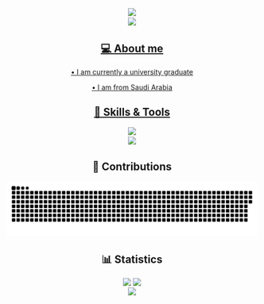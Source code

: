 <div align="center">
  <img src="https://capsule-render.vercel.app/api?animation=fadeIn&type=waving&color=gradient&height=200&fontAlignY=40"/>
  <div id="badges">
    <a href="https://gists.github.com/LeXarDev">
      <img src="https://img.shields.io/badge/Gists-blue?logo=github">
  </div>

<div>
  <h2 align="center">💻 About me</h2>
  <div align="center">
    <p>•   I am currently a university graduate</p>
    <p>•   I am from Saudi Arabia</p>
  </div>
</div>
<div align="center">
  <h2 align="center">📜 Skills & Tools</h2>
  <a href="https://skillicons.dev">
    <img src="https://skillicons.dev/icons?i=js,html,css,nodejs,aws,gcp,azure,react,vue,wordpress,powershell,firebase,py"/>
    <br>
    <img src="https://skillicons.dev/icons?i=cloudflare,php,nginx,git,github,idea,linux,visualstudio,vscode,selenium"/>
  </a>
</div>
<div align="center">
  <h2 align="center">🐍 Contributions</h2>
  <img src="https://raw.githubusercontent.com/0xfff0800/0xfff0800/21ad3ec739eb70eb61ab73f3f502b3024d8bcd98/github-user-contribution.svg"/>
</div>

<div align="center">
  <h2 align="center">📊 Statistics</h2>
  <img src="https://github-readme-stats.vercel.app/api?username=LeXarDev">
  <img src="https://github-readme-streak-stats.herokuapp.com/?user=LeXarDev&theme=tokyonight_duo&hide_border=true&mode=weekly">
</div>


<div align="center">
  <img src="https://capsule-render.vercel.app/api?type=waving&color=gradient&height=200&section=footer"/>
</div>